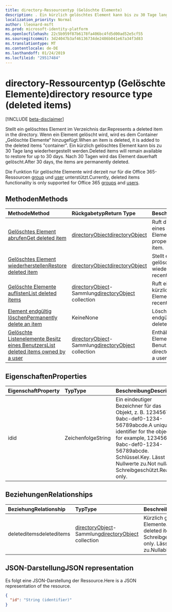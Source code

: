 ```yaml
---
title: directory-Ressourcentyp (Gelöschte Elemente)
description: . Ein kürzlich gelöschtes Element kann bis zu 30 Tage lang wiederhergestellt werden. Nach 30 Tagen wird das Element dauerhaft gelöscht.
localization_priority: Normal
author: lleonard-msft
ms.prod: microsoft-identity-platform
ms.openlocfilehash: 22c5b959f87b6178fa406bc4fd5d00ad52e5cf55
ms.sourcegitcommit: 3d24047b3af46136734de2486b041e67a34f3d83
ms.translationtype: MT
ms.contentlocale: de-DE
ms.lasthandoff: 01/24/2019
ms.locfileid: "29517484"
---
```

# <a name="directory-resource-type-deleted-items"></a><span data-ttu-id="09c2f-105">directory-Ressourcentyp (Gelöschte Elemente)</span><span class="sxs-lookup"><span data-stu-id="09c2f-105">directory resource type (deleted items)</span></span>

[!INCLUDE [beta-disclaimer](../../includes/beta-disclaimer.md)]

<span data-ttu-id="09c2f-106">Stellt ein gelöschtes Element im Verzeichnis dar.</span><span class="sxs-lookup"><span data-stu-id="09c2f-106">Represents a deleted item in the directory.</span></span> <span data-ttu-id="09c2f-107">Wenn ein Element gelöscht wird, wird es dem Container „Gelöschte Elemente“ hinzugefügt.</span><span class="sxs-lookup"><span data-stu-id="09c2f-107">When an item is deleted, it is added to the deleted items "container".</span></span> <span data-ttu-id="09c2f-108">Ein kürzlich gelöschtes Element kann bis zu 30 Tage lang wiederhergestellt werden.</span><span class="sxs-lookup"><span data-stu-id="09c2f-108">Deleted items will remain available to restore for up to 30 days.</span></span> <span data-ttu-id="09c2f-109">Nach 30 Tagen wird das Element dauerhaft gelöscht.</span><span class="sxs-lookup"><span data-stu-id="09c2f-109">After 30 days, the items are permanently deleted.</span></span>

<span data-ttu-id="09c2f-110">Die Funktion für gelöschte Elemente wird derzeit nur für die Office 365-Ressourcen [group](group.md) und [user](users.md) unterstützt.</span><span class="sxs-lookup"><span data-stu-id="09c2f-110">Currently, deleted items functionality is only supported for Office 365 [groups](group.md) and [users](users.md).</span></span>

## <a name="methods"></a><span data-ttu-id="09c2f-111">Methoden</span><span class="sxs-lookup"><span data-stu-id="09c2f-111">Methods</span></span>

| <span data-ttu-id="09c2f-112">Methode</span><span class="sxs-lookup"><span data-stu-id="09c2f-112">Method</span></span>         | <span data-ttu-id="09c2f-113">Rückgabetyp</span><span class="sxs-lookup"><span data-stu-id="09c2f-113">Return Type</span></span> | <span data-ttu-id="09c2f-114">Beschreibung</span><span class="sxs-lookup"><span data-stu-id="09c2f-114">Description</span></span> |
|:---------------|:------------|:------------|
|[<span data-ttu-id="09c2f-115">Gelöschtes Element abrufen</span><span class="sxs-lookup"><span data-stu-id="09c2f-115">Get deleted item</span></span>](../api/directory-deleteditems-get.md) | [<span data-ttu-id="09c2f-116">directoryObject</span><span class="sxs-lookup"><span data-stu-id="09c2f-116">directoryObject</span></span>](directoryobject.md) | <span data-ttu-id="09c2f-117">Ruft die Eigenschaften eines gelöschten Elements ab.</span><span class="sxs-lookup"><span data-stu-id="09c2f-117">Gets the properties of a deleted item.</span></span> |
|[<span data-ttu-id="09c2f-118">Gelöschtes Element wiederherstellen</span><span class="sxs-lookup"><span data-stu-id="09c2f-118">Restore deleted item</span></span>](../api/directory-deleteditems-restore.md) |[<span data-ttu-id="09c2f-119">directoryObject</span><span class="sxs-lookup"><span data-stu-id="09c2f-119">directoryObject</span></span>](directoryobject.md)| <span data-ttu-id="09c2f-120">Stellt ein kürzlich gelöschtes Element wieder her.</span><span class="sxs-lookup"><span data-stu-id="09c2f-120">Restores a recently deleted item.</span></span> |
|[<span data-ttu-id="09c2f-121">Gelöschte Elemente auflisten</span><span class="sxs-lookup"><span data-stu-id="09c2f-121">List deleted items</span></span>](../api/directory-deleteditems-list.md) |<span data-ttu-id="09c2f-122">[directoryObject](directoryobject.md)-Sammlung</span><span class="sxs-lookup"><span data-stu-id="09c2f-122">[directoryObject](directoryobject.md) collection</span></span>| <span data-ttu-id="09c2f-123">Ruft eine Liste der kürzlich gelöschten Elemente ab.</span><span class="sxs-lookup"><span data-stu-id="09c2f-123">Gets a list of recently deleted items.</span></span> |
|[<span data-ttu-id="09c2f-124">Element endgültig löschen</span><span class="sxs-lookup"><span data-stu-id="09c2f-124">Permanently delete an item</span></span>](../api/directory-deleteditems-delete.md) | <span data-ttu-id="09c2f-125">Keine</span><span class="sxs-lookup"><span data-stu-id="09c2f-125">None</span></span> | <span data-ttu-id="09c2f-126">Löscht ein Element endgültig.</span><span class="sxs-lookup"><span data-stu-id="09c2f-126">Permanently deletes an item.</span></span> |
|[<span data-ttu-id="09c2f-127">Gelöschte Listenelemente Besitz eines Benutzers</span><span class="sxs-lookup"><span data-stu-id="09c2f-127">List deleted items owned by a user</span></span>](../api/directory-deleteditems-user-owned.md) | <span data-ttu-id="09c2f-128">[directoryObject](directoryobject.md)-Sammlung</span><span class="sxs-lookup"><span data-stu-id="09c2f-128">[directoryObject](directoryobject.md) collection</span></span> | <span data-ttu-id="09c2f-129">Enthält Directory Elemente, die einem Benutzer gehören.</span><span class="sxs-lookup"><span data-stu-id="09c2f-129">Lists directory items owned by a user.</span></span> |

## <a name="properties"></a><span data-ttu-id="09c2f-130">Eigenschaften</span><span class="sxs-lookup"><span data-stu-id="09c2f-130">Properties</span></span>
| <span data-ttu-id="09c2f-131">Eigenschaft</span><span class="sxs-lookup"><span data-stu-id="09c2f-131">Property</span></span>   | <span data-ttu-id="09c2f-132">Typ</span><span class="sxs-lookup"><span data-stu-id="09c2f-132">Type</span></span> |<span data-ttu-id="09c2f-133">Beschreibung</span><span class="sxs-lookup"><span data-stu-id="09c2f-133">Description</span></span>|
|:---------------|:--------|:----------|
|<span data-ttu-id="09c2f-134">id</span><span class="sxs-lookup"><span data-stu-id="09c2f-134">id</span></span>|<span data-ttu-id="09c2f-135">Zeichenfolge</span><span class="sxs-lookup"><span data-stu-id="09c2f-135">String</span></span>| <span data-ttu-id="09c2f-136">Ein eindeutiger Bezeichner für das Objekt, z. B. 12345678-9abc-def0-1234-56789abcde.</span><span class="sxs-lookup"><span data-stu-id="09c2f-136">A unique identifier for the object; for example, 12345678-9abc-def0-1234-56789abcde.</span></span> <span data-ttu-id="09c2f-137">Schlüssel.</span><span class="sxs-lookup"><span data-stu-id="09c2f-137">Key.</span></span> <span data-ttu-id="09c2f-138">Lässt keine Nullwerte zu.</span><span class="sxs-lookup"><span data-stu-id="09c2f-138">Not nullable.</span></span> <span data-ttu-id="09c2f-139">Schreibgeschützt.</span><span class="sxs-lookup"><span data-stu-id="09c2f-139">Read-only.</span></span>|

## <a name="relationships"></a><span data-ttu-id="09c2f-140">Beziehungen</span><span class="sxs-lookup"><span data-stu-id="09c2f-140">Relationships</span></span>
| <span data-ttu-id="09c2f-141">Beziehung</span><span class="sxs-lookup"><span data-stu-id="09c2f-141">Relationship</span></span> | <span data-ttu-id="09c2f-142">Typ</span><span class="sxs-lookup"><span data-stu-id="09c2f-142">Type</span></span>   |<span data-ttu-id="09c2f-143">Beschreibung</span><span class="sxs-lookup"><span data-stu-id="09c2f-143">Description</span></span>|
|:---------------|:--------|:----------|
|<span data-ttu-id="09c2f-144">deleteditems</span><span class="sxs-lookup"><span data-stu-id="09c2f-144">deleteditems</span></span>|<span data-ttu-id="09c2f-145">[directoryObject](directoryobject.md)-Sammlung</span><span class="sxs-lookup"><span data-stu-id="09c2f-145">[directoryObject](directoryobject.md) collection</span></span>| <span data-ttu-id="09c2f-146">Kürzlich gelöschte Elemente.</span><span class="sxs-lookup"><span data-stu-id="09c2f-146">Recently deleted items.</span></span> <span data-ttu-id="09c2f-147">Schreibgeschützt.</span><span class="sxs-lookup"><span data-stu-id="09c2f-147">Read-only.</span></span> <span data-ttu-id="09c2f-148">Lässt Nullwerte zu.</span><span class="sxs-lookup"><span data-stu-id="09c2f-148">Nullable.</span></span>|

## <a name="json-representation"></a><span data-ttu-id="09c2f-149">JSON-Darstellung</span><span class="sxs-lookup"><span data-stu-id="09c2f-149">JSON representation</span></span>
<span data-ttu-id="09c2f-150">Es folgt eine JSON-Darstellung der Ressource.</span><span class="sxs-lookup"><span data-stu-id="09c2f-150">Here is a JSON representation of the resource.</span></span>

<!-- {
  "blockType": "resource",
  "optionalProperties": [

  ],
  "@odata.type": "microsoft.graph.directory"
}-->

```json
{
  "id": "String (identifier)"
}
```

<!-- uuid: 8fcb5dbc-d5aa-4681-8e31-b001d5168d79
2015-10-25 14:57:30 UTC -->
<!--
{
  "type": "#page.annotation",
  "description": "directory resource",
  "keywords": "",
  "section": "documentation",
  "tocPath": "",
  "suppressions": [
    "Error: /api-reference/beta/resources/directory.md:\r\n      Exception processing links.\r\n    System.ArgumentException: Link Definition was null. Link text: !INCLUDE [beta-disclaimer](../../includes/beta-disclaimer.md)\r\n      at ApiDoctor.Validation.DocFile.get_LinkDestinations()\r\n      at ApiDoctor.Validation.DocSet.ValidateLinks(Boolean includeWarnings, String[] relativePathForFiles, IssueLogger issues, Boolean requireFilenameCaseMatch, Boolean printOrphanedFiles)"
  ]
}
-->
